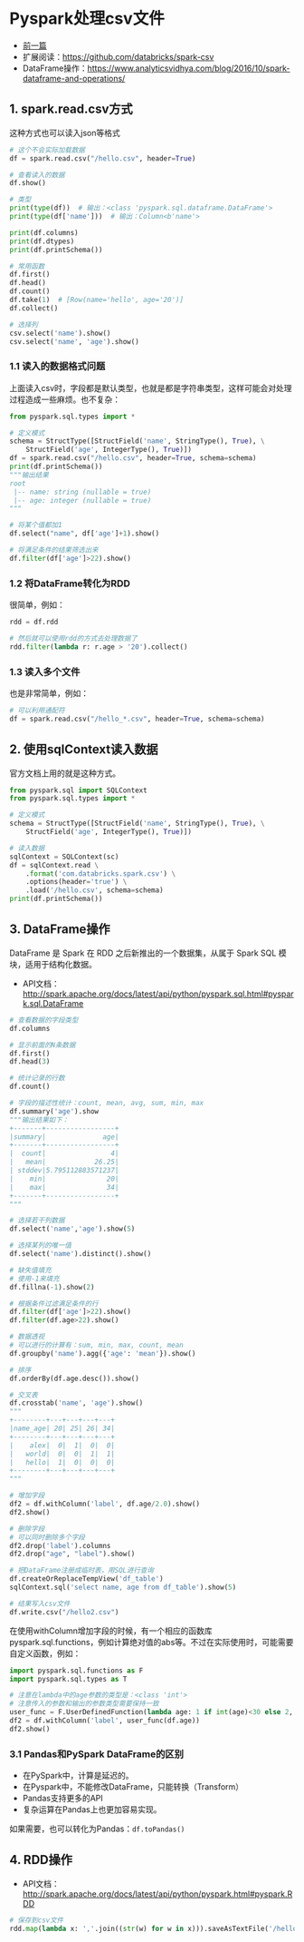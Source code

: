 # Pyspark处理csv文件

- [前一篇](/hadoop/pyspark-base.md)
- 扩展阅读：https://github.com/databricks/spark-csv
- DataFrame操作：https://www.analyticsvidhya.com/blog/2016/10/spark-dataframe-and-operations/

## 1. spark.read.csv方式
这种方式也可以读入json等格式

```python
# 这个不会实际加载数据
df = spark.read.csv("/hello.csv", header=True)

# 查看读入的数据
df.show()

# 类型
print(type(df))  # 输出：<class 'pyspark.sql.dataframe.DataFrame'>
print(type(df['name']))  # 输出：Column<b'name'>

print(df.columns)
print(df.dtypes)
print(df.printSchema())

# 常用函数
df.first()
df.head()
df.count()
df.take(1)  # [Row(name='hello', age='20')]
df.collect()

# 选择列
csv.select('name').show()
csv.select('name', 'age').show()
```

### 1.1 读入的数据格式问题
上面读入csv时，字段都是默认类型，也就是都是字符串类型，这样可能会对处理过程造成一些麻烦。也不复杂：

```python
from pyspark.sql.types import *

# 定义模式
schema = StructType([StructField('name', StringType(), True), \
    StructField('age', IntegerType(), True)])
df = spark.read.csv("/hello.csv", header=True, schema=schema)
print(df.printSchema())
"""输出结果
root
 |-- name: string (nullable = true)
 |-- age: integer (nullable = true)
"""

# 将某个值都加1
df.select("name", df['age']+1).show()

# 将满足条件的结果筛选出来
df.filter(df['age']>22).show()
```


### 1.2 将DataFrame转化为RDD
很简单，例如：

```python
rdd = df.rdd

# 然后就可以使用rdd的方式去处理数据了
rdd.filter(lambda r: r.age > '20').collect()
```

### 1.3 读入多个文件
也是非常简单，例如：

```python
# 可以利用通配符
df = spark.read.csv("/hello_*.csv", header=True, schema=schema)
```

## 2. 使用sqlContext读入数据
官方文档上用的就是这种方式。

```python
from pyspark.sql import SQLContext
from pyspark.sql.types import *

# 定义模式
schema = StructType([StructField('name', StringType(), True), \
    StructField('age', IntegerType(), True)])

# 读入数据
sqlContext = SQLContext(sc)
df = sqlContext.read \
    .format('com.databricks.spark.csv') \
    .options(header='true') \
    .load('/hello.csv', schema=schema)
print(df.printSchema())
```

## 3. DataFrame操作
DataFrame 是 Spark 在 RDD 之后新推出的一个数据集，从属于 Spark SQL 模块，适用于结构化数据。

- API文档：http://spark.apache.org/docs/latest/api/python/pyspark.sql.html#pyspark.sql.DataFrame

```python
# 查看数据的字段类型
df.columns

# 显示前面的N条数据
df.first()
df.head(3)

# 统计记录的行数
df.count()

# 字段的描述性统计：count, mean, avg, sum, min, max
df.summary('age').show
"""输出结果如下：
+-------+-----------------+
|summary|              age|
+-------+-----------------+
|  count|                4|
|   mean|            26.25|
| stddev|5.795112883571237|
|    min|               20|
|    max|               34|
+-------+-----------------+
"""

# 选择若干列数据
df.select('name','age').show(5)

# 选择某列的唯一值
df.select('name').distinct().show()

# 缺失值填充
# 使用-1来填充
df.fillna(-1).show(2)

# 根据条件过滤满足条件的行
df.filter(df['age']>22).show()
df.filter(df.age>22).show()

# 数据透视
# 可以进行的计算有：sum, min, max, count, mean
df.groupby('name').agg({'age': 'mean'}).show()

# 排序
df.orderBy(df.age.desc()).show()

# 交叉表
df.crosstab('name', 'age').show()
"""
+--------+---+---+---+---+
|name_age| 20| 25| 26| 34|
+--------+---+---+---+---+
|    alex|  0|  1|  0|  0|
|   world|  0|  0|  1|  1|
|   hello|  1|  0|  0|  0|
+--------+---+---+---+---+
"""

# 增加字段
df2 = df.withColumn('label', df.age/2.0).show()
df2.show()

# 删除字段
# 可以同时删除多个字段
df2.drop('label').columns
df2.drop("age", "label").show()

# 把DataFrame注册成临时表，用SQL进行查询
df.createOrReplaceTempView('df_table')
sqlContext.sql('select name, age from df_table').show(5)

# 结果写入csv文件
df.write.csv("/hello2.csv")
```

在使用withColumn增加字段的时候，有一个相应的函数库pyspark.sql.functions，例如计算绝对值的abs等。不过在实际使用时，可能需要自定义函数，例如：

```python
import pyspark.sql.functions as F
import pyspark.sql.types as T

# 注意在lambda中的age参数的类型是：<class 'int'>
# 注意传入的参数和输出的参数类型需要保持一致
user_func = F.UserDefinedFunction(lambda age: 1 if int(age)<30 else 2, T.StringType())
df2 = df.withColumn('label', user_func(df.age))
df2.show()
```

### 3.1 Pandas和PySpark DataFrame的区别

- 在PySpark中，计算是延迟的。
- 在Pyspark中，不能修改DataFrame，只能转换（Transform）
- Pandas支持更多的API
- 复杂运算在Pandas上也更加容易实现。

如果需要，也可以转化为Pandas：`df.toPandas()`

## 4. RDD操作

- API文档：http://spark.apache.org/docs/latest/api/python/pyspark.html#pyspark.RDD

```python
# 保存到csv文件
rdd.map(lambda x: ','.join((str(w) for w in x))).saveAsTextFile('/hello_target.csv')
```
